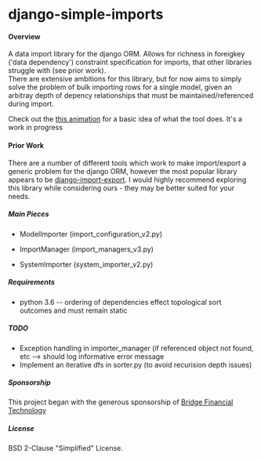 django-simple-imports
=====================

#### Overview
A data import library for the django ORM.  Allows for richness in foreigkey ('data dependency')
constraint specification for imports, that other libraries struggle with (see prior work).  
There are extensive ambitions for this library, but for now aims to simply solve the problem of 
bulk importing rows for a single model, given an arbitray depth of depency relationships that 
must be maintained/referenced during import.

Check out the [this animation](http://raasama.s3-website-us-east-1.amazonaws.com) for a basic idea of what the tool does.  It's a work in progress

#### Prior Work
There are a number of different tools which work to make import/export a generic problem for the django ORM, 
however the most popular library appears to be [django-import-export](https://github.com/django-import-export/django-import-export).
I would highly recommend exploring this library while considering ours - they may be better suited for your needs.  

##### Main Pieces

* ModelImporter (import_configuration_v2.py)

* ImportManager (import_managers_v3.py)

* SystemImporter (system_importer_v2.py)

##### Requirements
* python 3.6 -- ordering of dependencies effect topological sort outcomes and must remain static

##### TODO
* Exception handling in importer_manager (if referenced object not found, etc --> should log informative error message
* Implement an iterative dfs in sorter.py (to avoid recurision depth issues)

##### Sponsorship
This project began with the generous sponsorship of [Bridge Financial Technology](http://www.bridgeft.com/)

##### License
BSD 2-Clause "Simplified" License.